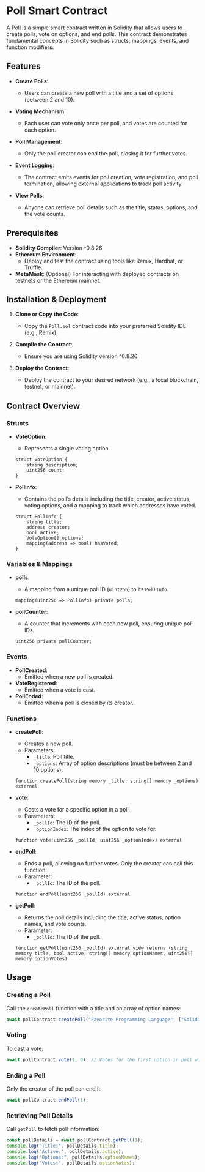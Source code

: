 # Poll Smart Contract

A Poll is a simple smart contract written in Solidity that allows users to create polls, vote on options, and end polls. This contract demonstrates fundamental concepts in Solidity such as structs, mappings, events, and function modifiers.

## Features

- **Create Polls**:
  - Users can create a new poll with a title and a set of options (between 2 and 10).

- **Voting Mechanism**:
  - Each user can vote only once per poll, and votes are counted for each option.

- **Poll Management**:
  - Only the poll creator can end the poll, closing it for further votes.

- **Event Logging**:
  - The contract emits events for poll creation, vote registration, and poll termination, allowing external applications to track poll activity.

- **View Polls**:
  - Anyone can retrieve poll details such as the title, status, options, and the vote counts.

## Prerequisites

- **Solidity Compiler**: Version ^0.8.26
- **Ethereum Environment**:
  - Deploy and test the contract using tools like Remix, Hardhat, or Truffle.
- **MetaMask**: (Optional) For interacting with deployed contracts on testnets or the Ethereum mainnet.

## Installation & Deployment

1. **Clone or Copy the Code**:
   - Copy the `Poll.sol` contract code into your preferred Solidity IDE (e.g., Remix).

2. **Compile the Contract**:
   - Ensure you are using Solidity version ^0.8.26.

3. **Deploy the Contract**:
   - Deploy the contract to your desired network (e.g., a local blockchain, testnet, or mainnet).

## Contract Overview

### Structs

- **VoteOption**:
  - Represents a single voting option.
  ```solidity
  struct VoteOption {
      string description;
      uint256 count;
  }
  ```

- **PollInfo**:
  - Contains the poll’s details including the title, creator, active status, voting options, and a mapping to track which addresses have voted.
  ```solidity
  struct PollInfo {
      string title;
      address creator;
      bool active;
      VoteOption[] options;
      mapping(address => bool) hasVoted;
  }
  ```

### Variables & Mappings

- **polls**:
  - A mapping from a unique poll ID (`uint256`) to its `PollInfo`.
  ```solidity
  mapping(uint256 => PollInfo) private polls;
  ```

- **pollCounter**:
  - A counter that increments with each new poll, ensuring unique poll IDs.
  ```solidity
  uint256 private pollCounter;
  ```

### Events

- **PollCreated**:
  - Emitted when a new poll is created.
- **VoteRegistered**:
  - Emitted when a vote is cast.
- **PollEnded**:
  - Emitted when a poll is closed by its creator.

### Functions

- **createPoll**:
  - Creates a new poll.
  - Parameters:
    - `_title`: Poll title.
    - `_options`: Array of option descriptions (must be between 2 and 10 options).
  ```solidity
  function createPoll(string memory _title, string[] memory _options) external
  ```

- **vote**:
  - Casts a vote for a specific option in a poll.
  - Parameters:
    - `_pollId`: The ID of the poll.
    - `_optionIndex`: The index of the option to vote for.
  ```solidity
  function vote(uint256 _pollId, uint256 _optionIndex) external
  ```

- **endPoll**:
  - Ends a poll, allowing no further votes. Only the creator can call this function.
  - Parameter:
    - `_pollId`: The ID of the poll.
  ```solidity
  function endPoll(uint256 _pollId) external
  ```

- **getPoll**:
  - Returns the poll details including the title, active status, option names, and vote counts.
  - Parameter:
    - `_pollId`: The ID of the poll.
  ```solidity
  function getPoll(uint256 _pollId) external view returns (string memory title, bool active, string[] memory optionNames, uint256[] memory optionVotes)
  ```

## Usage

### Creating a Poll

Call the `createPoll` function with a title and an array of option names:
```javascript
await pollContract.createPoll("Favorite Programming Language", ["Solidity", "Python", "JavaScript"]);
```

### Voting

To cast a vote:
```javascript
await pollContract.vote(1, 0); // Votes for the first option in poll with ID 1.
```

### Ending a Poll

Only the creator of the poll can end it:
```javascript
await pollContract.endPoll(1);
```

### Retrieving Poll Details

Call `getPoll` to fetch poll information:
```javascript
const pollDetails = await pollContract.getPoll(1);
console.log("Title:", pollDetails.title);
console.log("Active:", pollDetails.active);
console.log("Options:", pollDetails.optionNames);
console.log("Votes:", pollDetails.optionVotes);
```
